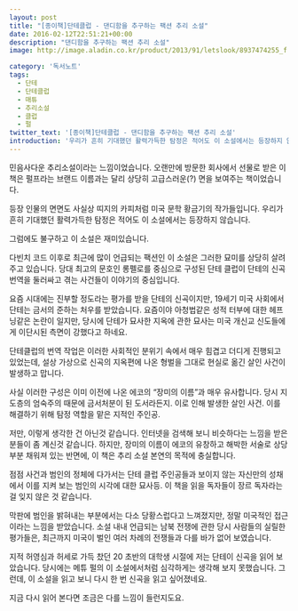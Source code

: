 ```yaml
---
layout: post
title: "[종이책]단테클럽 - 댄디함을 추구하는 팩션 추리 소설"
date: 2016-02-12T22:51:21+00:00
description: "댄디함을 추구하는 팩션 추리 소설"
image: http://image.aladin.co.kr/product/2013/91/letslook/8937474255_f.jpg

category: '독서노트'  
tags: 
  - 단테
  - 단테클럽
  - 매튜
  - 추리소설
  - 클럽
  - 펄
twitter_text: '[종이책]단테클럽 - 댄디함을 추구하는 팩션 추리 소설'
introduction: '우리가 흔히 기대했던 활력가득한 탐정은 적어도 이 소설에서는 등장하지 않습니다.'
---
```


민음사다운 추리소설이라는 느낌이었습니다. 오랜만에 방문한 회사에서 선물로 받은 이 책은 펄프라는 브랜드 이름과는 달리 상당히 고급스러운(&#63;) 면을 보여주는 책이었습니다.

등장 인물의 면면도 사실상 띠지의 카피처럼 미국 문학 황금기의 작가들입니다. 우리가 흔히 기대했던 활력가득한 탐정은 적어도 이 소설에서는 등장하지 않습니다.

그럼에도 불구하고 이 소설은 재미있습니다.

다빈치 코드 이후로 최근에 많이 언급되는 팩션인 이 소설은 그러한 묘미를 상당히 살려주고 있습니다. 당대 최고의 문호인 롱펠로를 중심으로 구성된 단테 클럽이 단테의 신곡 번역을 둘러싸고 겪는 사건들이 이야기의 중심입니다.

요즘 시대에는 진부할 정도라는 평가를 받을 단테의 신곡이지만, 19세기 미국 사회에서 단테는 금서의 준하는 처우를 받았습니다. 요즘이야 아청법같은 성적 터부에 대한 헤프닝같은 논란이 일지만, 당시에 단테가 묘사한 지옥에 관한 묘사는 미국 개신교 신도들에게 이단시된 측면이 강했다고 하네요.

단테클럽의 번역 작업은 이러한 사회적인 분위기 속에서 매우 힘겹고 더디게 진행되고 있었는데, 설상 가상으로 신곡의 지옥편에 나온 형벌을 그대로 현실로 옮긴 살인 사건이 발생하고 맙니다. 

사실 이러한 구성은 이미 이전에 나온 에코의 &#8220;장미의 이름&#8221;과 매우 유사합니다. 당시 지도층의 엄숙주의 때문에 금서처분이 된 도서라든지. 이로 인해 발생한 살인 사건. 이를 해결하기 위해 탐정 역할을 맡은 지적인 주인공.

저만, 이렇게 생각한 건 아닌것 같습니다. 인터넷을 검색해 보니 비슷하다는 느낌을 받은 분들이 좀 계신것 같습니다. 하지만, 장미의 이름이 에코의 유창하고 해박한 서술로 상당 부분 채워져 있는 반면에, 이 책은 추리 소설 본연의 목적에 충실합니다.

점점 사건과 범인의 정체에 다가서는 단테 클럽 주인공들과 보이지 않는 자신만의 성채에서 이를 지켜 보는 범인의 시각에 대한 묘사등. 이 책을 읽을 독자들이 장르 독자라는 걸 잊지 않은 것 같습니다.

막판에 범인을 밝혀내는 부분에서는 다소 당황스럽다고 느껴졌지만, 정말 미국적인 접근이라는 느낌을 받았습니다. 소설 내내 언급되는 남북 전쟁에 관한 당시 사람들의 실릴한 평가들은, 최근까지 미국이 벌인 여러 차례의 전쟁들과 다를 바가 없어 보였습니다.

지적 허영심과 허세로 가득 찼던 20 초반의 대학생 시절에 저는 단테이 신곡을 읽어 보았습니다. 당시에는 메튜 펄의 이 소설에서처럼 심각하게는 생각해 보지 못했습니다. 그런데, 이 소설을 읽고 보니 다시 한 번 신곡을 읽고 싶어졌네요.

지금 다시 읽어 본다면 조금은 다를 느낌이 들런지도요.